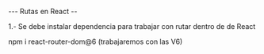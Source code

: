 --- Rutas en React --

1.- Se debe instalar dependencia para trabajar con rutar dentro de de React

  npm i react-router-dom@6 (trabajaremos con  las V6)